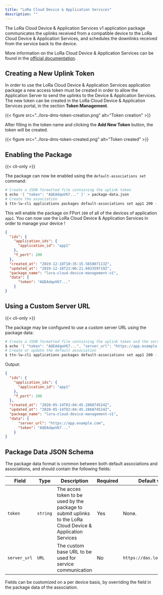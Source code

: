```yaml
---
title: "LoRa Cloud Device & Application Services"
description: ""
---
```


The LoRa Cloud Device & Application Services v1 application package communicates the uplinks received from a compatible device to the LoRa Cloud Device & Application Services, and schedules the downlinks received from the service back to the device.

More information on the LoRa Cloud Device & Application Services can be found in the [official documentation](https://www.loracloud.com/documentation/device_management?url=overview.html).

## Creating a New Uplink Token

In order to use the LoRa Cloud Device & Application Services application package a new access token must be created in order to allow the Application Server to send the uplinks to the Device & Application Services. The new token can be created in the LoRa Cloud Device & Application Services portal, in the section **Token Management**.

{{< figure src="../lora-dms-token-creation.png" alt="Token creation" >}}

After filling in the token name and clicking the **Add New Token** button, the token will be created.

{{< figure src="../lora-dms-token-created.png" alt="Token created" >}}

## Enabling the Package

{{< cli-only >}}

The package can now be enabled using the `default-associations set` command:

```bash
# Create a JSON formatted file containing the uplink token
$ echo '{ "token": "AQEAdqwV67..." }' > package-data.json
# Create the association
$ ttn-lw-cli applications packages default-associations set app1 200 --package-name lora-cloud-device-management-v1 --data-local-file package-data.json
```

This will enable the package on FPort `200` of all of the devices of application `app1`. You can now use the LoRa Cloud Device & Application Services in order to manage your device !

```json
{
  "ids": {
    "application_ids": {
      "application_id": "app1"
    },
    "f_port": 200
  },
  "created_at": "2019-12-18T10:35:15.565807113Z",
  "updated_at": "2019-12-18T22:06:21.693359719Z",
  "package_name": "lora-cloud-device-management-v1",
  "data": {
      "token": "AQEAdqwV67..."
    }
}
```

## Using a Custom Server URL

{{< cli-only >}}

The package may be configured to use a custom server URL using the package data:

```bash
# Create a JSON formatted file containing the uplink token and the server URL
$ echo '{ "token": "AQEAdqwV67...", "server_url": "https://app.example.com/" }' > package-data.json
# Create or update the default association
$ ttn-lw-cli applications packages default-associations set app1 200 --package-name lora-cloud-device-management-v1 --data-local-file package-data.json
```

Output:

```json
{
  "ids": {
    "application_ids": {
      "application_id": "app1"
    },
    "f_port": 200
  },
  "created_at": "2020-05-14T02:04:45.286874524Z",
  "updated_at": "2020-05-14T02:04:45.286874524Z",
  "package_name": "lora-cloud-device-management-v1",
  "data": {
      "server_url": "https://app.example.com",
      "token": "AQEAdqwV67..."
    }
}
```


## Package Data JSON Schema

The package data format is common between both default associations and associations, and should contain the following fields:

| Field | Type | Description | Required | Default value |
|-------|------|-------------|---------|---------------|
| `token` | `string` | The acces token to be used by the package to submit uplinks to the LoRa Cloud Device & Application Services | Yes | None. |
| `server_url` | `URL` | The custom base URL to be used for service communication | No | `https://das.loracloud.com`

Fields can be customized on a per device basis, by overriding the field in the package data of the association.
